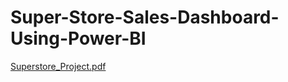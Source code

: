 # Super-Store-Sales-Dashboard-Using-Power-BI


[Superstore_Project.pdf](https://github.com/user-attachments/files/16375686/Superstore_Project.pdf)